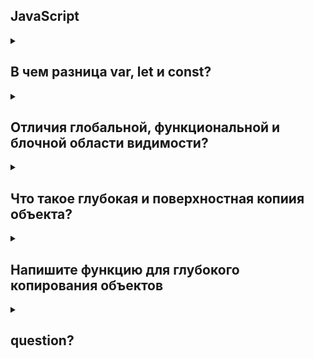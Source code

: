 ## JavaScript

<details>
<summary>
  
## В чем разница var, let и const?
</summary>

- [ ] Переменная объявленная через `var` имеет функциональную область видимости, а `let` и `const` - блочную
- [ ] Все объявленные переменные и функции всплывают. Процесс всплытия происходит при чтении скрипта браузером
- [ ] Переменная считается инициализированной, если к ней можно обращаться из других частей кода
- [ ] Переменная объявленная через `var` инициализируется со значением `undefined` в начале функциональной области видимости
- [ ] Всплытие `let` и `const` создает TDZ - временную мертвую зону, в которой обращение к переменной создает ошибку `ReferenceError: Cannot access 'variable' before initialization`
- [ ] Если TDZ переменной отсутствует, обращение к переменной создает ошибку `ReferenceError: 'variable' is not defined`
- [ ] В переменные объявленные через `const` нельзя присвоить новое значение
</details>

<details>
<summary>
  
## Отличия глобальной, функциональной и блочной области видимости?
</summary>

- [ ] Глобальная область существует в единсвенном экземпляре. В ней объявлены глобальные переменные, в которым можно получить доступ через `window`
- [ ] Функциональная область видимости создается объявлением через ключевое слово `function`. Всплытие переменных объявленных через `var` ограничено функциональной областью видимости.
- [ ] Стрелочные функции имеют блочную область видимости
- [ ] `class` - синтаксический сахар над обычной функцией, следовательно имеет функциональную область видимости
</details>

<details>
<summary>
  
## Что такое глубокая и поверхностная копиия объекта?
</summary>

- [ ] Поверхностная копия создает новую область памяти. Содержимое копируемого объекта переносится в эту область памяти по ссылке. Таким образом новая ссылка создается только для контейнера содержимого
- [ ] Глубокая копия создает новую ссылку не только для самого объекта, но и для его вложенного содержимого
- [ ] Плохой способ создать глубокую копию `JSON.parse(JSON.stringify(object))`
- [ ] Хороший способ - использовать библиотечную функцию `lodash.clonedeep` или написать рекурсивную функцию для копирования
- [ ] Очень хороший способ - использовать web API `structuredClone(object)`
</details>

<details>
<summary>
  
## Напишите функцию для глубокого копирования объектов
</summary>

Сразу говори, что лучше использовать web API [`scructuredClone`](https://developer.mozilla.org/en-US/docs/Web/API/structuredClone)


```javascript
const deepCopy = (data) => {
    switch (typeof data) {
        case 'number':
        case 'string':
        case 'boolean':
        case 'undefined':
        case 'bigint': {
            return data;
        }
        case 'object': {
            if (Array.isArray(data)) {
                const arrayCopy = [];
                for (let i = 0; i < data.length; i += 1) {
                    arrayCopy.push(deepCopy(data[i]));
                }
                return arrayCopy;
            }
            if (data instanceof Set) {
                return new Set(deepCopy([...data]));
            }
            const objectCopy = {};
            for (let key in data) {
                objectCopy[key] = deepCopy(data[key]);
            }
            return objectCopy;
        }
        case 'function': {
            return data.bind({});
        }
        case 'symbol': {
            return Symbol(data.description);
        }
        default: {
            break;
        }
    }
};
```
</details>

<details>
<summary>
  
## question?
</summary>

- [ ] answer
</details>
